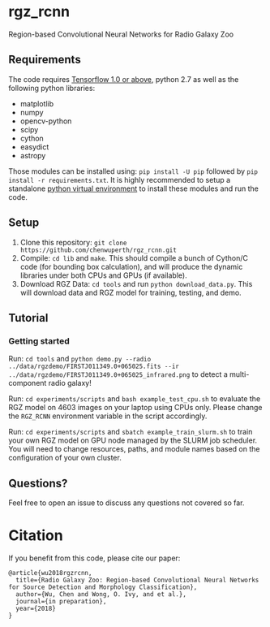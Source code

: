 # rgz_rcnn
Region-based Convolutional Neural Networks for Radio Galaxy Zoo


## Requirements

The code requires [Tensorflow 1.0 or above](https://www.tensorflow.org/install/), python 2.7 as well as the following python libraries:

* matplotlib
* numpy
* opencv-python
* scipy
* cython
* easydict
* astropy

Those modules can be installed using: `pip install -U pip` followed by `pip install -r requirements.txt`. It is highly recommended to setup a standalone [python virtual environment](https://virtualenv.pypa.io/en/stable/) to install these modules and run the code.


## Setup

1. Clone this repository: `git clone https://github.com/chenwuperth/rgz_rcnn.git`
2. Compile: `cd lib` and `make`. This should compile a bunch of Cython/C code (for bounding box calculation), and will produce the dynamic libraries under both CPUs and GPUs (if available).
3. Download RGZ Data: `cd tools` and run `python download_data.py`. This will download data and RGZ model for training, testing, and demo.


## Tutorial

### Getting started

Run: `cd tools` and `python demo.py --radio ../data/rgzdemo/FIRSTJ011349.0+065025.fits --ir ../data/rgzdemo/FIRSTJ011349.0+065025_infrared.png` to detect a multi-component radio galaxy!

Run: `cd experiments/scripts` and `bash example_test_cpu.sh` to evaluate the RGZ model on 4603 images on your laptop using CPUs only. Please change the `RGZ_RCNN` environment variable in the script accordingly.

Run: `cd experiments/scripts` and `sbatch example_train_slurm.sh` to train your own RGZ model on GPU node managed by the SLURM job scheduler. You will need to change resources, paths, and module names based on the configuration of your own cluster.



## Questions?

Feel free to open an issue to discuss any questions not covered so far.

# Citation

If you benefit from this code, please cite our paper:

```
@article{wu2018rgzrcnn,
  title={Radio Galaxy Zoo: Region-based Convolutional Neural Networks for Source Detection and Morphology Classification},
  author={Wu, Chen and Wong, O. Ivy, and et al.},
  journal={in preparation},
  year={2018}
}
```
